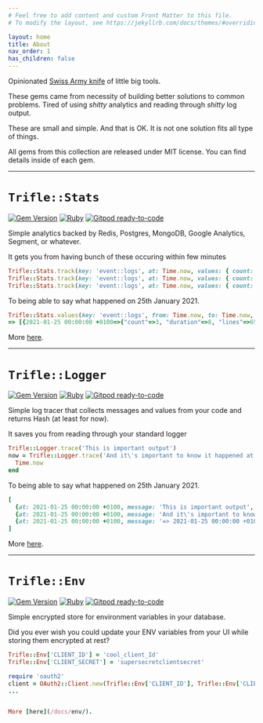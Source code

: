 ```yaml
---
# Feel free to add content and custom Front Matter to this file.
# To modify the layout, see https://jekyllrb.com/docs/themes/#overriding-theme-defaults

layout: home
title: About
nav_order: 1
has_children: false
---
```


Opinionated [Swiss Army knife](https://en.wikipedia.org/wiki/Swiss_Army_knife) of little big tools.

These gems came from necessity of building better solutions to common problems. Tired of using _shitty_ analytics and reading through _shitty_ log output.

These are small and simple. And that is OK. It is not one solution fits all type of things.

All gems from this collection are released under MIT license. You can find details inside of each gem.

___
# `Trifle::Stats`

[![Gem Version](https://badge.fury.io/rb/trifle-stats.svg)](https://rubygems.org/gems/trifle-stats)
[![Ruby](https://github.com/trifle-io/trifle-stats/workflows/Ruby/badge.svg?branch=main)](https://github.com/trifle-io/trifle-stats)
[![Gitpod ready-to-code](https://img.shields.io/badge/Gitpod-ready--to--code-blue?logo=gitpod)](https://gitpod.io/#https://github.com/trifle-io/trifle-stats)

Simple analytics backed by Redis, Postgres, MongoDB, Google Analytics, Segment, or whatever.

It gets you from having bunch of these occuring within few minutes
```ruby
Trifle::Stats.track(key: 'event::logs', at: Time.now, values: { count: 1, duration: 2, lines: 241 })
Trifle::Stats.track(key: 'event::logs', at: Time.now, values: { count: 1, duration: 1, lines: 56 })
Trifle::Stats.track(key: 'event::logs', at: Time.now, values: { count: 1, duration: 5, lines: 361 })
```

To being able to say what happened on 25th January 2021.
```ruby
Trifle::Stats.values(key: 'event::logs', from: Time.now, to: Time.now, range: :day)
=> [{2021-01-25 00:00:00 +0100=>{"count"=>3, "duration"=>8, "lines"=>658}}]
```

More [here](/docs/stats/).

---
# `Trifle::Logger`

[![Gem Version](https://badge.fury.io/rb/trifle-logger.svg)](https://rubygems.org/gems/trifle-logger)
[![Ruby](https://github.com/trifle-io/trifle-logger/workflows/Ruby/badge.svg?branch=main)](https://github.com/trifle-io/trifle-logger)
[![Gitpod ready-to-code](https://img.shields.io/badge/Gitpod-ready--to--code-blue?logo=gitpod)](https://gitpod.io/#https://github.com/trifle-io/trifle-logger)

Simple log tracer that collects messages and values from your code and returns Hash (at least for now).

It saves you from reading through your standard logger
```ruby
Trifle::Logger.trace('This is important output')
now = Trifle::Logger.trace('And it\'s important to know it happened at') do
  Time.now
end
```

To being able to say what happened on 25th January 2021.
```ruby
[
  {at: 2021-01-25 00:00:00 +0100, message: 'This is important output', state: :success, head: false, meta: false}
  {at: 2021-01-25 00:00:00 +0100, message: 'And it\'s important to know it happened ', state: :success, head: false, meta: false}
  {at: 2021-01-25 00:00:00 +0100, message: '=> 2021-01-25 00:00:00 +0100', state: :success, head: false, meta: true}
]
```

More [here](/docs/logger/).

---
# `Trifle::Env`

[![Gem Version](https://badge.fury.io/rb/trifle-env.svg)](https://rubygems.org/gems/trifle-env)
[![Ruby](https://github.com/trifle-io/trifle-env/workflows/Ruby/badge.svg?branch=main)](https://github.com/trifle-io/trifle-env)
[![Gitpod ready-to-code](https://img.shields.io/badge/Gitpod-ready--to--code-blue?logo=gitpod)](https://gitpod.io/#https://github.com/trifle-io/trifle-env)

Simple encrypted store for environment variables in your database.

Did you ever wish you could update your ENV variables from your UI while storing them encrypted at rest?
```ruby
Trifle::Env['CLIENT_ID'] = 'cool_client_Id'
Trifle::Env['CLIENT_SECRET'] = 'supersecretclientsecret'

require 'oauth2'
client = OAuth2::Client.new(Trifle::Env['CLIENT_ID'], Trifle::Env['CLIENT_SECRET'], site: 'https://example.org')
...


More [here](/docs/env/).
